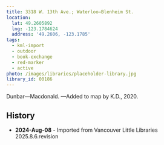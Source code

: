 ```yaml
---
title: 3318 W. 13th Ave.; Waterloo—Blenheim St.
location:
  lat: 49.2605892
  lng: -123.1784624
  address: '49.2606, -123.1785'
tags:
  - kml-import
  - outdoor
  - book-exchange
  - red-marker
  - active
photo: /images/libraries/placeholder-library.jpg
library_id: 00186
---
```

Dunbar—Macdonald.
—Added to map by K.D., 2020.

## History
- **2024-Aug-08** - Imported from Vancouver Little Libraries 2025.8.6.revision
